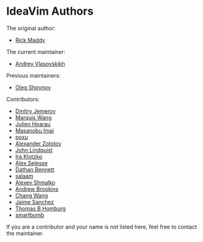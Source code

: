 IdeaVim Authors
===============

The original author:

* [Rick Maddy](mailto:rmaddy@maddyhome.com)

The current maintainer:

* [Andrey Vlasovskikh](mailto:andrey.vlasovskikh@gmail.com)

Previous maintainers:

* [Oleg Shpynov](mailto:oleg.shpynov@jetbrains.com)

Contributors:

* [Dmitry Jemerov](mailto:yole@jetbrains.com)
* [Marquis Wang](mailto:marquis@marquiswang.com)
* [Julien Hoarau](mailto:madgnome@gmail.com)
* [Masanobu Imai](mailto:masanobu.imai@gmail.com)
* [poxu](mailto:poxvuibr@gmail.com)
* [Alexander Zolotov](mailto:alexander.zolotov@jetbrains.com)
* [John Lindquist](mailto:johnlindquist@gmail.com)
* [Ira Klotzko](mailto:iklotzko@ltech.com)
* [Alex Selesse](mailto:alex@selesse.com)
* [Dathan Bennett](mailto:dbennett@palantir.com)
* [salaam](mailto:kphayen@gmail.com)
* [Alexey Shmalko](mailto:rasen.dubi@gmail.com)
* [Andrew Brookins](mailto:a.m.brookins@gmail.com)
* [Chang Wang](mailto:changwang83@gmail.com)
* [Jaime Sanchez](mailto:josejaime.sanchez@gmail.com)
* [Thomas B Homburg](mailto:thomas@homburg.dk)
* [smartbomb](mailto:smartbomb@server.fake)

If you are a contributor and your name is not listed here, feel free to
contact the maintainer.
